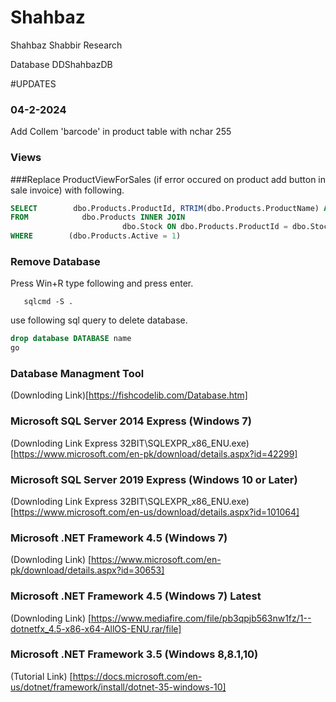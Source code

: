 # Shahbaz
Shahbaz Shabbir Research

Database DDShahbazDB


#UPDATES

### 04-2-2024

Add Collem 'barcode' in product table with nchar 255

### Views 


###Replace ProductViewForSales (if error occured on product add button in sale invoice) with following.
```sql
SELECT        dbo.Products.ProductId, RTRIM(dbo.Products.ProductName) AS ProductName, dbo.Stock.Stock, dbo.Stock.SalePrice, dbo.Stock.PurchasesPrice , dbo.Stock.SaleDiscount, CASE WHEN dbo.Products.Service IS NULL THEN 0 ELSE dbo.Products.Service END AS Service
FROM            dbo.Products INNER JOIN
                         dbo.Stock ON dbo.Products.ProductId = dbo.Stock.ProductId
WHERE        (dbo.Products.Active = 1)
```

### Remove Database
Press Win+R type following and press enter.
```shell
   sqlcmd -S .
```
use following sql query to delete database.
```sql
drop database DATABASE name
go
```

### Database Managment Tool
(Downloding Link)[https://fishcodelib.com/Database.htm]

### Microsoft SQL Server 2014 Express  (Windows 7)
(Downloding Link Express 32BIT\SQLEXPR_x86_ENU.exe) [https://www.microsoft.com/en-pk/download/details.aspx?id=42299]

### Microsoft SQL Server 2019 Express  (Windows 10 or Later)
(Downloding Link Express 32BIT\SQLEXPR_x86_ENU.exe) [https://www.microsoft.com/en-us/download/details.aspx?id=101064]

### Microsoft .NET Framework 4.5 (Windows 7)
(Downloding Link) [https://www.microsoft.com/en-pk/download/details.aspx?id=30653]

### Microsoft .NET Framework 4.5 (Windows 7) Latest
(Downloding Link) [https://www.mediafire.com/file/pb3qpjb563nw1fz/1--dotnetfx_4.5-x86-x64-AllOS-ENU.rar/file]

### Microsoft .NET Framework 3.5 (Windows 8,8.1,10)
(Tutorial Link) [https://docs.microsoft.com/en-us/dotnet/framework/install/dotnet-35-windows-10]

